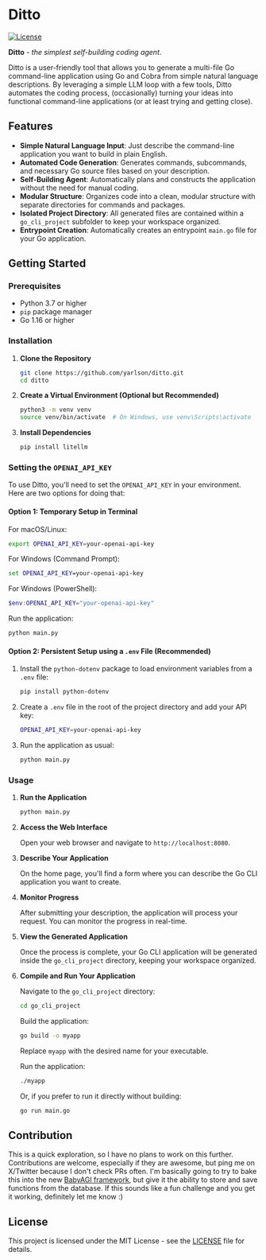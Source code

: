 # Ditto

[![License](https://img.shields.io/github/license/yarlson/ditto)](LICENSE)

**Ditto** - _the simplest self-building coding agent_.

Ditto is a user-friendly tool that allows you to generate a multi-file Go command-line application using Go and Cobra from simple natural language descriptions. By leveraging a simple LLM loop with a few tools, Ditto automates the coding process, (occasionally) turning your ideas into functional command-line applications (or at least trying and getting close).

## Features

- **Simple Natural Language Input**: Just describe the command-line application you want to build in plain English.
- **Automated Code Generation**: Generates commands, subcommands, and necessary Go source files based on your description.
- **Self-Building Agent**: Automatically plans and constructs the application without the need for manual coding.
- **Modular Structure**: Organizes code into a clean, modular structure with separate directories for commands and packages.
- **Isolated Project Directory**: All generated files are contained within a `go_cli_project` subfolder to keep your workspace organized.
- **Entrypoint Creation**: Automatically creates an entrypoint `main.go` file for your Go application.

## Getting Started

### Prerequisites

- Python 3.7 or higher
- `pip` package manager
- Go 1.16 or higher

### Installation

1. **Clone the Repository**

   ```bash
   git clone https://github.com/yarlson/ditto.git
   cd ditto
   ```

2. **Create a Virtual Environment (Optional but Recommended)**

   ```bash
   python3 -m venv venv
   source venv/bin/activate  # On Windows, use venv\Scripts\activate
   ```

3. **Install Dependencies**

   ```bash
   pip install litellm
   ```

### Setting the `OPENAI_API_KEY`

To use Ditto, you'll need to set the `OPENAI_API_KEY` in your environment. Here are two options for doing that:

#### Option 1: Temporary Setup in Terminal

For macOS/Linux:

```bash
export OPENAI_API_KEY=your-openai-api-key
```

For Windows (Command Prompt):

```cmd
set OPENAI_API_KEY=your-openai-api-key
```

For Windows (PowerShell):

```powershell
$env:OPENAI_API_KEY="your-openai-api-key"
```

Run the application:

```bash
python main.py
```

#### Option 2: Persistent Setup using a `.env` File (Recommended)

1. Install the `python-dotenv` package to load environment variables from a `.env` file:

   ```bash
   pip install python-dotenv
   ```

2. Create a `.env` file in the root of the project directory and add your API key:

   ```bash
   OPENAI_API_KEY=your-openai-api-key
   ```

3. Run the application as usual:

   ```bash
   python main.py
   ```

### Usage

1. **Run the Application**

   ```bash
   python main.py
   ```

2. **Access the Web Interface**

   Open your web browser and navigate to `http://localhost:8080`.

3. **Describe Your Application**

   On the home page, you'll find a form where you can describe the Go CLI application you want to create.

4. **Monitor Progress**

   After submitting your description, the application will process your request. You can monitor the progress in real-time.

5. **View the Generated Application**

   Once the process is complete, your Go CLI application will be generated inside the `go_cli_project` directory, keeping your workspace organized.

6. **Compile and Run Your Application**

   Navigate to the `go_cli_project` directory:

   ```bash
   cd go_cli_project
   ```

   Build the application:

   ```bash
   go build -o myapp
   ```

   Replace `myapp` with the desired name for your executable.

   Run the application:

   ```bash
   ./myapp
   ```

   Or, if you prefer to run it directly without building:

   ```bash
   go run main.go
   ```

## Contribution

This is a quick exploration, so I have no plans to work on this further. Contributions are welcome, especially if they are awesome, but ping me on X/Twitter because I don't check PRs often. I'm basically going to try to bake this into the new [BabyAGI framework](https://github.com/yarlson/babyagi), but give it the ability to store and save functions from the database. If this sounds like a fun challenge and you get it working, definitely let me know :)

## License

This project is licensed under the MIT License - see the [LICENSE](LICENSE) file for details.
